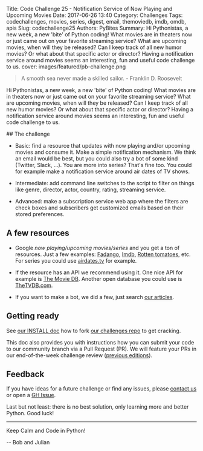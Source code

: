 Title: Code Challenge 25 - Notification Service of Now Playing and Upcoming Movies
Date: 2017-06-26 13:40
Category: Challenges
Tags: codechallenges, movies, series, digest, email, themoviedb, imdb, omdb, apis
Slug: codechallenge25
Authors: PyBites
Summary: Hi Pythonistas, a new week, a new 'bite' of Python coding! What movies are in theaters now or just came out on your favorite streaming service? What are upcoming movies, when will they be released? Can I keep track of all new humor movies? Or what about that specific actor or director? Having a notification service around movies seems an interesting, fun and useful code challenge to us.
cover: images/featured/pb-challenge.png

> A smooth sea never made a skilled sailor. - Franklin D. Roosevelt

Hi Pythonistas, a new week, a new 'bite' of Python coding! What movies are in theaters now or just came out on your favorite streaming service? What are upcoming movies, when will they be released? Can I keep track of all new humor movies? Or what about that specific actor or director? Having a notification service around movies seems an interesting, fun and useful code challenge to us.

## The challenge

* Basic: find a resource that updates with now playing and/or upcoming movies and consume it. Make a simple notification mechanism. We think an email would be best, but you could also try a bot of some kind (Twitter, Slack, ...). You are more into series? That's fine too. You could for example make a notification service around air dates of TV shows.

* Intermediate: add command line switches to the script to filter on things like genre, director, actor, country, rating, streaming service.

* Advanced: make a subscription service web app where the filters are check boxes and subscribers get customized emails based on their stored preferences.

## A few resources

* Google *now playing/upcoming movies/series* and you get a ton of resources. Just a few examples: [Fadango](http://www.fandango.com/moviesintheaters), [Imdb](http://www.imdb.com/movies-coming-soon/), [Rotten tomatoes](https://www.rottentomatoes.com/browse/upcoming/), etc. For series you could use [airdates.tv](http://www.airdates.tv/) for example.

* If the resource has an API we recommend using it. One nice API for example is [The Movie DB](https://www.themoviedb.org/?language=en). Another open database you could use is [TheTVDB.com](http://thetvdb.com/).

* If you want to make a bot, we did a few, just search [our articles](https://pybit.es/archives.html).

## Getting ready

See [our INSTALL doc](https://github.com/pybites/challenges/blob/master/INSTALL.md) how to fork [our challenges repo](https://github.com/pybites/challenges) to get cracking.

This doc also provides you with instructions how you can submit your code to our community branch via a Pull Request (PR). We will feature your PRs in our end-of-the-week challenge review ([previous editions](http://pybit.es/pages/challenges.html)).

## Feedback

If you have ideas for a future challenge or find any issues, please [contact us](http://pybit.es/pages/about.html) or open a [GH Issue](https://github.com/pybites/challenges/issues).

Last but not least: there is no best solution, only learning more and better Python. Good luck!

---

Keep Calm and Code in Python!

-- Bob and Julian
